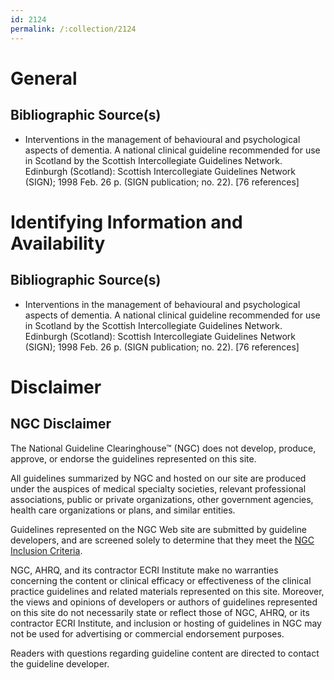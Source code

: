 ```yaml
---
id: 2124
permalink: /:collection/2124
---
```


# General

## Bibliographic Source(s)

- Interventions in the management of behavioural and psychological aspects of dementia. A national clinical guideline recommended for use in Scotland by the Scottish Intercollegiate Guidelines Network. Edinburgh (Scotland): Scottish Intercollegiate Guidelines Network (SIGN); 1998 Feb. 26 p. (SIGN publication; no. 22). [76 references]

# Identifying Information and Availability

## Bibliographic Source(s)

- Interventions in the management of behavioural and psychological aspects of dementia. A national clinical guideline recommended for use in Scotland by the Scottish Intercollegiate Guidelines Network. Edinburgh (Scotland): Scottish Intercollegiate Guidelines Network (SIGN); 1998 Feb. 26 p. (SIGN publication; no. 22). [76 references]

# Disclaimer

## NGC Disclaimer

The National Guideline Clearinghouse™ (NGC) does not develop, produce, approve, or endorse the guidelines represented on this site.

All guidelines summarized by NGC and hosted on our site are produced under the auspices of medical specialty societies, relevant professional associations, public or private organizations, other government agencies, health care organizations or plans, and similar entities.

Guidelines represented on the NGC Web site are submitted by guideline developers, and are screened solely to determine that they meet the [NGC Inclusion Criteria](/help-and-about/summaries/inclusion-criteria).

NGC, AHRQ, and its contractor ECRI Institute make no warranties concerning the content or clinical efficacy or effectiveness of the clinical practice guidelines and related materials represented on this site. Moreover, the views and opinions of developers or authors of guidelines represented on this site do not necessarily state or reflect those of NGC, AHRQ, or its contractor ECRI Institute, and inclusion or hosting of guidelines in NGC may not be used for advertising or commercial endorsement purposes.

Readers with questions regarding guideline content are directed to contact the guideline developer.

